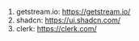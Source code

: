1. getstream.io: https://getstream.io/
2. shadcn: https://ui.shadcn.com/
3. clerk: https://clerk.com/
